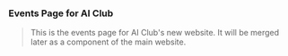 ### Events Page for AI Club

> This is the events page for AI Club's new website. It will be merged later as a component of the main website.
